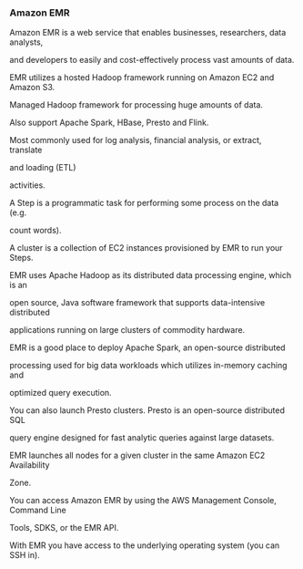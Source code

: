 ### Amazon EMR


Amazon EMR is a web service that enables businesses, researchers, data analysts,

and developers to easily and cost-effectively process vast amounts of data.


EMR utilizes a hosted Hadoop framework running on Amazon EC2 and Amazon S3.


Managed Hadoop framework for processing huge amounts of data.


Also support Apache Spark, HBase, Presto and Flink.


Most commonly used for log analysis, financial analysis, or extract, translate

and loading (ETL)

activities.


A Step is a programmatic task for performing some process on the data (e.g.

count words).


A cluster is a collection of EC2 instances provisioned by EMR to run your Steps.


EMR uses Apache Hadoop as its distributed data processing engine, which is an

open source, Java software framework that supports data-intensive distributed

applications running on large clusters of commodity hardware.


EMR is a good place to deploy Apache Spark, an open-source distributed

processing used for big data workloads which utilizes in-memory caching and

optimized query execution.


You can also launch Presto clusters. Presto is an open-source distributed SQL

query engine designed for fast analytic queries against large datasets.


EMR launches all nodes for a given cluster in the same Amazon EC2 Availability

Zone.


You can access Amazon EMR by using the AWS Management Console, Command Line

Tools, SDKS, or the EMR API.


With EMR you have access to the underlying operating system (you can SSH in).

